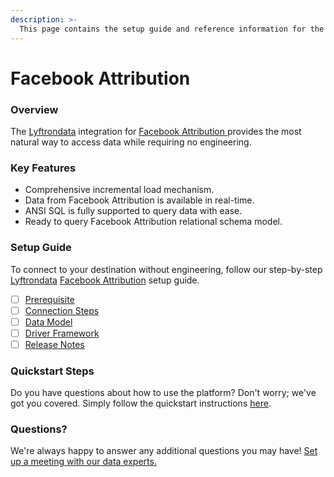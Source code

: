 ```yaml
---
description: >-
  This page contains the setup guide and reference information for the Facebook Attribution source connector.
---
```


# Facebook Attribution

### Overview

The [Lyftrondata](https://www.lyftrondata.com/) integration for [Facebook Attribution](https://www.lyftrondata.com/integration/facebook-attribution/)[ ](https://www.lyftrondata.com/integration/facebook-attribution/)provides the most natural way to access data while requiring no engineering.

### Key Features

* Comprehensive incremental load mechanism.
* Data from Facebook Attribution is available in real-time.&#x20;
* ANSI SQL is fully supported to query data with ease.
* Ready to query Facebook Attribution relational schema model.

### Setup Guide

To connect to your destination without engineering, follow our step-by-step [Lyftrondata](https://www.lyftrondata.com/)  [Facebook Attribution](https://www.lyftrondata.com/integration/facebook-attribution/) setup guide.

* [ ] [Prerequisite](../../marketing-analytics/facebook-attribution/prerequisite.md)
* [ ] [Connection Steps](../../marketing-analytics/facebook-attribution/connection-steps.md)
* [ ] [Data Model](../../marketing-analytics/facebook-attribution/data-model/)
* [ ] [Driver Framework](../../marketing-analytics/facebook-attribution/driver-framework/)
* [ ] [Release Notes](../../marketing-analytics/facebook-attribution/release-notes.md)

### Quickstart Steps

Do you have questions about how to use the platform? Don't worry; we've got you covered. Simply follow the quickstart instructions [here](../../../quickstart-steps.md).

### Questions? <a href="#questions" id="questions"></a>

We're always happy to answer any additional questions you may have! [Set up a meeting with our data experts.](https://www.lyftrondata.com/book-a-meeting/)

